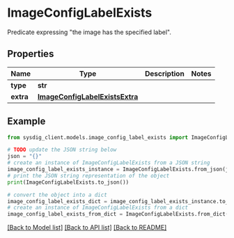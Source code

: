 # ImageConfigLabelExists

Predicate expressing \"the image has the specified label\". 

## Properties

Name | Type | Description | Notes
------------ | ------------- | ------------- | -------------
**type** | **str** |  | 
**extra** | [**ImageConfigLabelExistsExtra**](ImageConfigLabelExistsExtra.md) |  | 

## Example

```python
from sysdig_client.models.image_config_label_exists import ImageConfigLabelExists

# TODO update the JSON string below
json = "{}"
# create an instance of ImageConfigLabelExists from a JSON string
image_config_label_exists_instance = ImageConfigLabelExists.from_json(json)
# print the JSON string representation of the object
print(ImageConfigLabelExists.to_json())

# convert the object into a dict
image_config_label_exists_dict = image_config_label_exists_instance.to_dict()
# create an instance of ImageConfigLabelExists from a dict
image_config_label_exists_from_dict = ImageConfigLabelExists.from_dict(image_config_label_exists_dict)
```
[[Back to Model list]](../README.md#documentation-for-models) [[Back to API list]](../README.md#documentation-for-api-endpoints) [[Back to README]](../README.md)


